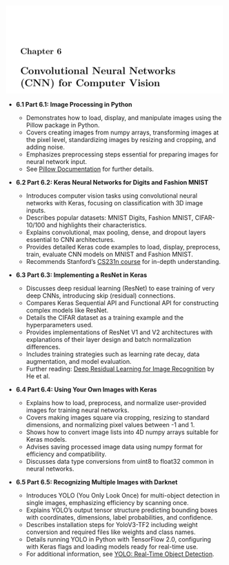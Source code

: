 ![ADNN-ch06-cnns-images](ADNN-ch06-cnns-images.best.png)

- **6.1 Part 6.1: Image Processing in Python**
  - Demonstrates how to load, display, and manipulate images using the Pillow package in Python.
  - Covers creating images from numpy arrays, transforming images at the pixel level, standardizing images by resizing and cropping, and adding noise.
  - Emphasizes preprocessing steps essential for preparing images for neural network input.
  - See [Pillow Documentation](https://python-pillow.org/) for further details.
  
- **6.2 Part 6.2: Keras Neural Networks for Digits and Fashion MNIST**
  - Introduces computer vision tasks using convolutional neural networks with Keras, focusing on classification with 3D image inputs.
  - Describes popular datasets: MNIST Digits, Fashion MNIST, CIFAR-10/100 and highlights their characteristics.
  - Explains convolutional, max pooling, dense, and dropout layers essential to CNN architectures.
  - Provides detailed Keras code examples to load, display, preprocess, train, evaluate CNN models on MNIST and Fashion MNIST.
  - Recommends Stanford’s [CS231n course](http://cs231n.stanford.edu/) for in-depth understanding.

- **6.3 Part 6.3: Implementing a ResNet in Keras**
  - Discusses deep residual learning (ResNet) to ease training of very deep CNNs, introducing skip (residual) connections.
  - Compares Keras Sequential API and Functional API for constructing complex models like ResNet.
  - Details the CIFAR dataset as a training example and the hyperparameters used.
  - Provides implementations of ResNet V1 and V2 architectures with explanations of their layer design and batch normalization differences.
  - Includes training strategies such as learning rate decay, data augmentation, and model evaluation.
  - Further reading: [Deep Residual Learning for Image Recognition](https://arxiv.org/abs/1512.03385) by He et al.

- **6.4 Part 6.4: Using Your Own Images with Keras**
  - Explains how to load, preprocess, and normalize user-provided images for training neural networks.
  - Covers making images square via cropping, resizing to standard dimensions, and normalizing pixel values between -1 and 1.
  - Shows how to convert image lists into 4D numpy arrays suitable for Keras models.
  - Advises saving processed image data using numpy format for efficiency and compatibility.
  - Discusses data type conversions from uint8 to float32 common in neural networks.

- **6.5 Part 6.5: Recognizing Multiple Images with Darknet**
  - Introduces YOLO (You Only Look Once) for multi-object detection in single images, emphasizing efficiency by scanning once.
  - Explains YOLO’s output tensor structure predicting bounding boxes with coordinates, dimensions, label probabilities, and confidence.
  - Describes installation steps for YoloV3-TF2 including weight conversion and required files like weights and class names.
  - Details running YOLO in Python with TensorFlow 2.0, configuring with Keras flags and loading models ready for real-time use.
  - For additional information, see [YOLO: Real-Time Object Detection](https://pjreddie.com/darknet/yolo/).
